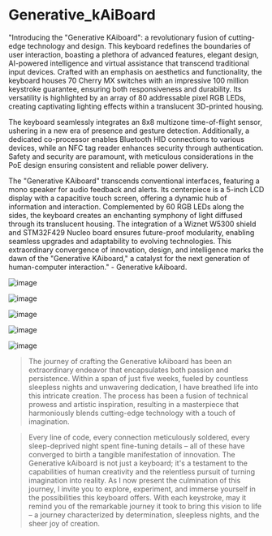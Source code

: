 # Generative_kAiBoard 

"Introducing the "Generative KAiboard": a revolutionary fusion of cutting-edge technology and design. This keyboard redefines the boundaries of user interaction, boasting a plethora of advanced features, elegant design, AI-powered intelligence and virtual assistance that transcend traditional input devices. Crafted with an emphasis on aesthetics and functionality, the keyboard houses 70 Cherry MX switches with an impressive 100 million keystroke guarantee, ensuring both responsiveness and durability. Its versatility is highlighted by an array of 80 addressable pixel RGB LEDs, creating captivating lighting effects within a translucent 3D-printed housing.

The keyboard seamlessly integrates an 8x8 multizone time-of-flight sensor, ushering in a new era of presence and gesture detection. Additionally, a dedicated co-processor enables Bluetooth HID connections to various devices, while an NFC tag reader enhances security through authentication. Safety and security are paramount, with meticulous considerations in the PoE design ensuring consistent and reliable power delivery.

The "Generative KAiboard" transcends conventional interfaces, featuring a mono speaker for audio feedback and alerts. Its centerpiece is a 5-inch LCD display with a capacitive touch screen, offering a dynamic hub of information and interaction. Complemented by 60 RGB LEDs along the sides, the keyboard creates an enchanting symphony of light diffused through its translucent housing. The integration of a Wiznet W5300 shield and STM32F429 Nucleo board ensures future-proof modularity, enabling seamless upgrades and adaptability to evolving technologies. This extraordinary convergence of innovation, design, and intelligence marks the dawn of the "Generative KAiboard," a catalyst for the next generation of human-computer interaction." - Generative kAiboard.

![image](https://github.com/sumastavr/Generative_kAiBoard/assets/72283566/d8cd424e-bdd2-4d96-a8ba-f4ea38353524)

![image](https://github.com/sumastavr/Generative_kAiBoard/assets/72283566/4fd82195-c9b6-4035-8879-96a86e2ffe72)

![image](https://github.com/sumastavr/Generative_kAiBoard/assets/72283566/64bc72e8-fec0-4155-beac-cf747ef8b701)

![image](https://github.com/sumastavr/Generative_kAiBoard/assets/72283566/f71959d6-34de-4d9d-b32a-d84eefa6d60f)

![image](https://github.com/sumastavr/Generative_kAiBoard/assets/72283566/6256fcf9-6778-4646-8315-36b6926f8fb5)


> The journey of crafting the Generative kAiboard has been an extraordinary endeavor that encapsulates both passion and persistence. Within a span of just five weeks, fueled by countless sleepless nights and unwavering dedication, I have breathed life into this intricate creation. The process has been a fusion of technical prowess and artistic inspiration, resulting in a masterpiece that harmoniously blends cutting-edge technology with a touch of imagination.

> Every line of code, every connection meticulously soldered, every sleep-deprived night spent fine-tuning details – all of these have converged to birth a tangible manifestation of innovation. The Generative kAiboard is not just a keyboard; it's a testament to the capabilities of human creativity and the relentless pursuit of turning imagination into reality. As I now present the culmination of this journey, I invite you to explore, experiment, and immerse yourself in the possibilities this keyboard offers. With each keystroke, may it remind you of the remarkable journey it took to bring this vision to life – a journey characterized by determination, sleepless nights, and the sheer joy of creation.

